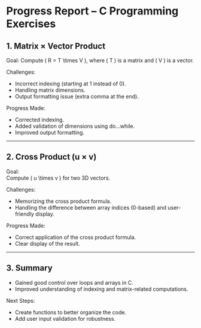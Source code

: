 # Progress Report – C Programming Exercises

## 1. Matrix × Vector Product

Goal:
Compute \( R = T \times V \), where \( T \) is a matrix and \( V \) is a vector.

Challenges:  
- Incorrect indexing (starting at 1 instead of 0).  
- Handling matrix dimensions.  
- Output formatting issue (extra comma at the end).

Progress Made:  
- Corrected indexing.  
- Added validation of dimensions using do…while.  
- Improved output formatting.

---

## 2. Cross Product (u × v)

Goal:  
Compute \( u \times v \) for two 3D vectors.

Challenges:  
- Memorizing the cross product formula.  
- Handling the difference between array indices (0-based) and user-friendly display.

Progress Made:  
- Correct application of the cross product formula.  
- Clear display of the result.

---

## 3. Summary

- Gained good control over loops and arrays in C.  
- Improved understanding of indexing and matrix-related computations.  

Next Steps:  
- Create functions to better organize the code.  
- Add user input validation for robustness.
